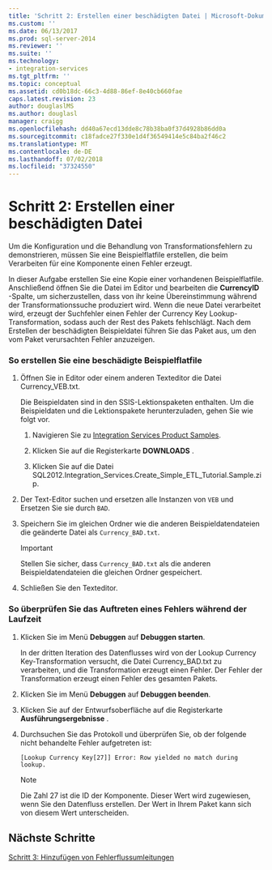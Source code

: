 ```yaml
---
title: 'Schritt 2: Erstellen einer beschädigten Datei | Microsoft-Dokumentation'
ms.custom: ''
ms.date: 06/13/2017
ms.prod: sql-server-2014
ms.reviewer: ''
ms.suite: ''
ms.technology:
- integration-services
ms.tgt_pltfrm: ''
ms.topic: conceptual
ms.assetid: cd0b18dc-66c3-4d88-86ef-8e40cb660fae
caps.latest.revision: 23
author: douglaslMS
ms.author: douglasl
manager: craigg
ms.openlocfilehash: dd40a67ecd13dde8c78b38ba0f37d4928b86dd0a
ms.sourcegitcommit: c18fadce27f330e1d4f36549414e5c84ba2f46c2
ms.translationtype: MT
ms.contentlocale: de-DE
ms.lasthandoff: 07/02/2018
ms.locfileid: "37324550"
---
```

# <a name="step-2-creating-a-corrupted-file"></a>Schritt 2: Erstellen einer beschädigten Datei
  Um die Konfiguration und die Behandlung von Transformationsfehlern zu demonstrieren, müssen Sie eine Beispielflatfile erstellen, die beim Verarbeiten für eine Komponente einen Fehler erzeugt.  
  
 In dieser Aufgabe erstellen Sie eine Kopie einer vorhandenen Beispielflatfile. Anschließend öffnen Sie die Datei im Editor und bearbeiten die **CurrencyID** -Spalte, um sicherzustellen, dass von ihr keine Übereinstimmung während der Transformationssuche produziert wird. Wenn die neue Datei verarbeitet wird, erzeugt der Suchfehler einen Fehler der Currency Key Lookup-Transformation, sodass auch der Rest des Pakets fehlschlägt. Nach dem Erstellen der beschädigten Beispieldatei führen Sie das Paket aus, um den vom Paket verursachten Fehler anzuzeigen.  
  
### <a name="to-create-a-corrupted-sample-flat-file"></a>So erstellen Sie eine beschädigte Beispielflatfile  
  
1.  Öffnen Sie in Editor oder einem anderen Texteditor die Datei Currency_VEB.txt.  
  
     Die Beispieldaten sind in den SSIS-Lektionspaketen enthalten. Um die Beispieldaten und die Lektionspakete herunterzuladen, gehen Sie wie folgt vor.  
  
    1.  Navigieren Sie zu [Integration Services Product Samples](http://go.microsoft.com/fwlink/?LinkID=267527).  
  
    2.  Klicken Sie auf die Registerkarte **DOWNLOADS** .  
  
    3.  Klicken Sie auf die Datei SQL2012.Integration_Services.Create_Simple_ETL_Tutorial.Sample.zip.  
  
2.  Der Text-Editor suchen und ersetzen alle Instanzen von `VEB` und Ersetzen Sie sie durch `BAD`.  
  
3.  Speichern Sie im gleichen Ordner wie die anderen Beispieldatendateien die geänderte Datei als `Currency_BAD.txt`.  
  
    > [!IMPORTANT]  
    >  Stellen Sie sicher, dass `Currency_BAD.txt` als die anderen Beispieldatendateien die gleichen Ordner gespeichert.  
  
4.  Schließen Sie den Texteditor.  
  
### <a name="to-verify-that-an-error-will-occur-during-run-time"></a>So überprüfen Sie das Auftreten eines Fehlers während der Laufzeit  
  
1.  Klicken Sie im Menü **Debuggen** auf **Debuggen starten**.  
  
     In der dritten Iteration des Datenflusses wird von der Lookup Currency Key-Transformation versucht, die Datei Currency_BAD.txt zu verarbeiten, und die Transformation erzeugt einen Fehler. Der Fehler der Transformation erzeugt einen Fehler des gesamten Pakets.  
  
2.  Klicken Sie im Menü **Debuggen** auf **Debuggen beenden**.  
  
3.  Klicken Sie auf der Entwurfsoberfläche auf die Registerkarte **Ausführungsergebnisse** .  
  
4.  Durchsuchen Sie das Protokoll und überprüfen Sie, ob der folgende nicht behandelte Fehler aufgetreten ist:  
  
     `[Lookup Currency Key[27]] Error: Row yielded no match during lookup.`  
  
    > [!NOTE]  
    >  Die Zahl 27 ist die ID der Komponente. Dieser Wert wird zugewiesen, wenn Sie den Datenfluss erstellen. Der Wert in Ihrem Paket kann sich von diesem Wert unterscheiden.  
  
## <a name="next-steps"></a>Nächste Schritte  
 [Schritt 3: Hinzufügen von Fehlerflussumleitungen](lesson-4-3-adding-error-flow-redirection.md)  
  
  
